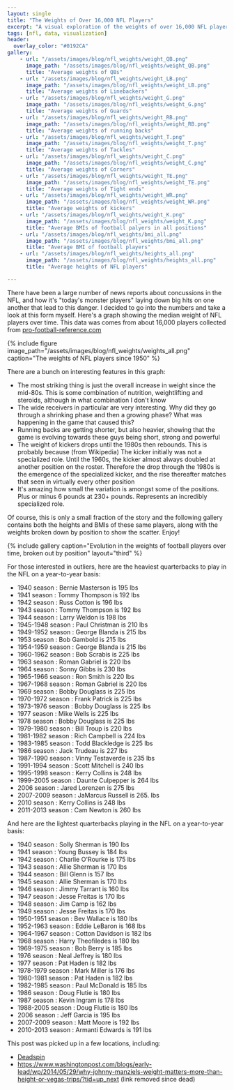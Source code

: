 ```yaml
---
layout: single
title: "The Weights of Over 16,000 NFL Players"
excerpt: "A visual exploration of the weights of over 16,000 NFL players"
tags: [nfl, data, visualization]
header:
  overlay_color: "#0192CA"
gallery:
    - url: "/assets/images/blog/nfl_weights/weight_QB.png"
      image_path: "/assets/images/blog/nfl_weights/weight_QB.png"
      title: "Average weights of QBs"
    - url: "/assets/images/blog/nfl_weights/weight_LB.png"
      image_path: "/assets/images/blog/nfl_weights/weight_LB.png"
      title: "Average weights of Linebackers"
    - url: "/assets/images/blog/nfl_weights/weight_G.png"
      image_path: "/assets/images/blog/nfl_weights/weight_G.png"
      title: "Average weights of Guards"
    - url: "/assets/images/blog/nfl_weights/weight_RB.png"
      image_path: "/assets/images/blog/nfl_weights/weight_RB.png"
      title: "Average weights of running backs"
    - url: "/assets/images/blog/nfl_weights/weight_T.png"
      image_path: "/assets/images/blog/nfl_weights/weight_T.png"
      title: "Average weights of Tackles"
    - url: "/assets/images/blog/nfl_weights/weight_C.png"
      image_path: "/assets/images/blog/nfl_weights/weight_C.png"
      title: "Average weights of Corners"
    - url: "/assets/images/blog/nfl_weights/weight_TE.png"
      image_path: "/assets/images/blog/nfl_weights/weight_TE.png"
      title: "Average weights of Tight ends"
    - url: "/assets/images/blog/nfl_weights/weight_WR.png"
      image_path: "/assets/images/blog/nfl_weights/weight_WR.png"
      title: "Average weights of kickers"
    - url: "/assets/images/blog/nfl_weights/weight_K.png"
      image_path: "/assets/images/blog/nfl_weights/weight_K.png"
      title: "Average BMIs of football palyers in all positions"
    - url: "/assets/images/blog/nfl_weights/bmi_all.png"
      image_path: "/assets/images/blog/nfl_weights/bmi_all.png"
      title: "Average BMI of football players"
    - url: "/assets/images/blog/nfl_weights/heights_all.png"
      image_path: "/assets/images/blog/nfl_weights/heights_all.png"
      title: "Average heights of NFL players"

---
```


There have been a large number of news reports about concussions in the NFL, and how it's "today's monster players" laying down big hits on one another that lead to this danger.  I decided to go into the numbers and take a look at this form myself.  Here's a graph showing the median weight of NFL players over time. This data was comes from about 16,000 players collected from [pro-football-reference.com](https://www.pro-football-reference.com)

{% include figure image_path="/assets/images/blog/nfl_weights/weights_all.png" caption="The weights of NFL players since 1950" %}

There are a bunch on interesting features in this graph:

* The most striking thing is just the overall increase in weight since the mid-80s.  This is some combination of nutrition, weightlifting and steroids, although in what combination I don't know
* The wide receivers in particular are very interesting. Why did they go through a shrinking phase and then a growing phase? What was happening in the game that caused this?
* Running backs are getting shorter, but also heavier, showing that the game is evolving towards these guys being short, strong and powerful
* The weight of kickers drops until the 1980s then rebounds.  This is probably because (from Wikipedia) The kicker initially was not a specialized role. Until the 1960s, the kicker almost always doubled at another position on the roster.  Therefore the drop through the 1980s is the emergence of the specialized kicker, and the rise thereafter matches that seen in virtually every other position
* It's amazing how small the variation is amongst some of the positions. Plus or minus 6 pounds at 230+ pounds. Represents an incredibly specialized role.

Of course, this is only a small fraction of the story and the following gallery contains both the heights and BMIs of these same players, along with the weights broken down by position to show the scatter.  Enjoy!

{% include gallery caption="Evolution in the weights of football players over time, broken out by position" layout="third" %}

For those interested in outliers, here are the heaviest quarterbacks to play in the NFL on a year-to-year basis:

* 1940 season : Bernie Masterson is 195 lbs
* 1941 season : Tommy Thompson is 192 lbs
* 1942 season : Russ Cotton is 196 lbs
* 1943 season : Tommy Thompson is 192 lbs
* 1944 season : Larry Weldon is 198 lbs
* 1945-1948 season : Paul Christman is 210 lbs
* 1949-1952 season : George Blanda is 215 lbs
* 1953 season : Bob Gambold is 215 lbs
* 1954-1959 season : George Blanda is 215 lbs
* 1960-1962 season : Bob Scrabis is 225 lbs
* 1963 season : Roman Gabriel is 220 lbs
* 1964 season : Sonny Gibbs is 230 lbs
* 1965-1966 season : Ron Smith is 220 lbs
* 1967-1968 season : Roman Gabriel is 220 lbs
* 1969 season : Bobby Douglass is 225 lbs
* 1970-1972 season : Frank Patrick is 225 lbs
* 1973-1976 season : Bobby Douglass is 225 lbs
* 1977 season : Mike Wells is 225 lbs
* 1978 season : Bobby Douglass is 225 lbs
* 1979-1980 season : Bill Troup is 220 lbs
* 1981-1982 season : Rich Campbell is 224 lbs
* 1983-1985 season : Todd Blackledge is 225 lbs
* 1986 season : Jack Trudeau is 227 lbs
* 1987-1990 season : Vinny Testaverde is 235 lbs
* 1991-1994 season : Scott Mitchell is 240 lbs
* 1995-1998 season : Kerry Collins is 248 lbs
* 1999-2005 season : Daunte Culpepper is 264 lbs
* 2006 season : Jared Lorenzen is 275 lbs
* 2007-2009 season : JaMarcus Russell is 265. lbs
* 2010 season : Kerry Collins is 248 lbs
* 2011-2013 season : Cam Newton is 260 lbs

And here are the lightest quarterbacks playing in the NFL on a year-to-year basis:

* 1940 season : Solly Sherman is 190 lbs
* 1941 season : Young Bussey is 184 lbs
* 1942 season : Charlie O'Rourke is 175 lbs
* 1943 season : Allie Sherman is 170 lbs
* 1944 season : Bill Glenn is 157 lbs
* 1945 season : Allie Sherman is 170 lbs
* 1946 season : Jimmy Tarrant is 160 lbs
* 1947 season : Jesse Freitas is 170 lbs
* 1948 season : Jim Camp is 162 lbs
* 1949 season : Jesse Freitas is 170 lbs
* 1950-1951 season : Bev Wallace is 180 lbs
* 1952-1963 season : Eddie LeBaron is 168 lbs
* 1964-1967 season : Cotton Davidson is 182 lbs
* 1968 season : Harry Theofiledes is 180 lbs
* 1969-1975 season : Bob Berry is 185 lbs
* 1976 season : Neal Jeffrey is 180 lbs
* 1977 season : Pat Haden is 182 lbs
* 1978-1979 season : Mark Miller is 176 lbs
* 1980-1981 season : Pat Haden is 182 lbs
* 1982-1985 season : Paul McDonald is 185 lbs
* 1986 season : Doug Flutie is 180 lbs
* 1987 season : Kevin Ingram is 178 lbs
* 1988-2005 season : Doug Flutie is 180 lbs
* 2006 season : Jeff Garcia is 195 lbs
* 2007-2009 season : Matt Moore is 192 lbs
* 2010-2013 season : Armanti Edwards is 191 lbs

This post was picked up in a few locations, including:

* [Deadspin](https://regressing.deadspin.com/how-have-the-weights-of-nfl-positions-changed-over-time-1545701731)
* https://www.washingtonpost.com/blogs/early-lead/wp/2014/05/29/why-johnny-manziels-weight-matters-more-than-height-or-vegas-trips/?tid=up_next (link removed since dead)
